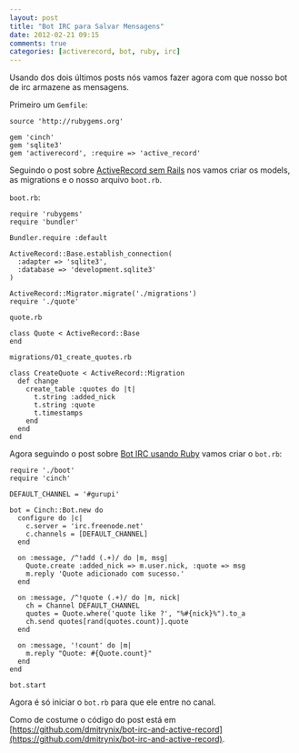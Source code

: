```yaml
---
layout: post
title: "Bot IRC para Salvar Mensagens"
date: 2012-02-21 09:15
comments: true
categories: [activerecord, bot, ruby, irc]
---
```


Usando dos dois últimos posts nós vamos fazer agora com que nosso bot de
irc armazene as mensagens.

Primeiro um ``Gemfile``:

    source 'http://rubygems.org'

    gem 'cinch'
    gem 'sqlite3'
    gem 'activerecord', :require => 'active_record'

Seguindo o post sobre [ActiveRecord sem Rails](/activerecord-sem-rails) nos
vamos criar os models, as migrations e o nosso arquivo ``boot.rb``.

``boot.rb``:

    require 'rubygems'
    require 'bundler'

    Bundler.require :default

    ActiveRecord::Base.establish_connection(
      :adapter => 'sqlite3',
      :database => 'development.sqlite3'
    )

    ActiveRecord::Migrator.migrate('./migrations')
    require './quote'

``quote.rb``

    class Quote < ActiveRecord::Base
    end

``migrations/01_create_quotes.rb``

    class CreateQuote < ActiveRecord::Migration
      def change
        create_table :quotes do |t|
          t.string :added_nick
          t.string :quote
          t.timestamps
        end
      end
    end

Agora seguindo o post sobre [Bot IRC usando Ruby](/bot-irc-usando-ruby)
vamos criar o ``bot.rb``:

    require './boot'
    require 'cinch'

    DEFAULT_CHANNEL = '#gurupi'

    bot = Cinch::Bot.new do
      configure do |c|
        c.server = 'irc.freenode.net'
        c.channels = [DEFAULT_CHANNEL]
      end

      on :message, /^!add (.+)/ do |m, msg|
        Quote.create :added_nick => m.user.nick, :quote => msg
        m.reply 'Quote adicionado com sucesso.'
      end

      on :message, /^!quote (.+)/ do |m, nick|
        ch = Channel DEFAULT_CHANNEL
        quotes = Quote.where('quote like ?', "%#{nick}%").to_a
        ch.send quotes[rand(quotes.count)].quote
      end

      on :message, '!count' do |m|
        m.reply "Quote: #{Quote.count}"
      end
    end

    bot.start

Agora é só iniciar o ``bot.rb`` para que ele entre no canal.

Como de costume o código do post está em
[https://github.com/dmitrynix/bot-irc-and-active-record](https://github.com/dmitrynix/bot-irc-and-active-record).
